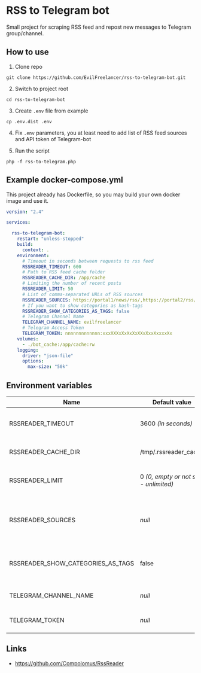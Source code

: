 # RSS to Telegram bot

Small project for scraping RSS feed and repost new messages to Telegram group/channel.

## How to use

1. Clone repo

```shell
git clone https://github.com/EvilFreelancer/rss-to-telegram-bot.git
```

2. Switch to project root

```shell
cd rss-to-telegram-bot
```

3. Create `.env` file from example

```shell
cp .env.dist .env
```

4. Fix `.env` parameters, you at least need to add list of RSS feed sources and API token of Telegram-bot

5. Run the script

```shell
php -f rss-to-telegram.php
```

## Example docker-compose.yml

This project already has Dockerfile, so you may build your own
docker image and use it.

```yaml
version: "2.4"

services:

  rss-to-telegram-bot:
    restart: "unless-stopped"
    build:
      context: .
    environment:
      # Timeout in seconds between requests to rss feed
      RSSREADER_TIMEOUT: 600
      # Path to RSS feed cache folder
      RSSREADER_CACHE_DIR: /app/cache
      # Limiting the number of recent posts
      RSSREADER_LIMIT: 50
      # List of comma-separated URLs of RSS sources
      RSSREADER_SOURCES: https://portal1/news/rss/,https://portal2/rss/
      # If you want to show categories as hash-tags
      RSSREADER_SHOW_CATEGORIES_AS_TAGS: false
      # Telegram Channel Name
      TELEGRAM_CHANNEL_NAME: evilfreelancer
      # Telegram Access Token
      TELEGRAM_TOKEN: nnnnnnnnnnnnn:xxxXXXxXxXxXxXXxXxxXxxxxXx
    volumes:
      - ./bot_cache:/app/cache:rw
    logging:
      driver: "json-file"
      options:
        max-size: "50k"
```

## Environment variables

| Name                              | Default value                         | Description                                 |
|-----------------------------------|---------------------------------------|---------------------------------------------|
| RSSREADER_TIMEOUT                 | 3600 _(in seconds)_                   | Timeout between requests for updates        |
| RSSREADER_CACHE_DIR               | /tmp/.rssreader_cache                 | Path to directory with cache                |
| RSSREADER_LIMIT                   | 0 _(0, empty or not set - unlimited)_ | Limiting the number of recent posts         |
| RSSREADER_SOURCES                 | _null_                                | List of comma-separated URLs of RSS sources | 
| RSSREADER_SHOW_CATEGORIES_AS_TAGS | false                                 | If you want to show categories as hash-tags | 
| TELEGRAM_CHANNEL_NAME             | _null_                                | Telegram Channel Name                       |
| TELEGRAM_TOKEN                    | _null_                                | Telegram Access Token                       |

## Links

* https://github.com/Compolomus/RssReader
